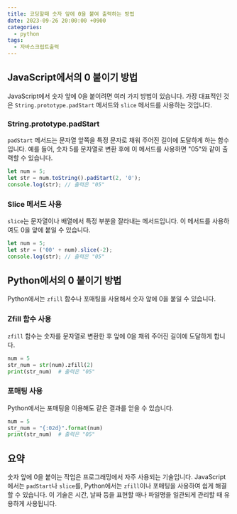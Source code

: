 ```yaml
---
title: 코딩할때 숫자 앞에 0을 붙여 출력하는 방법
date: 2023-09-26 20:00:00 +0900
categories:
  - python
tags:
  - 자바스크립트출력
---
```


## JavaScript에서의 0 붙이기 방법

JavaScript에서 숫자 앞에 0을 붙이려면 여러 가지 방법이 있습니다. 가장 대표적인 것은 `String.prototype.padStart` 메서드와 `slice` 메서드를 사용하는 것입니다. 

### String.prototype.padStart

`padStart` 메서드는 문자열 앞쪽을 특정 문자로 채워 주어진 길이에 도달하게 하는 함수입니다. 예를 들어, 숫자 5를 문자열로 변환 후에 이 메서드를 사용하면 "05"와 같이 출력할 수 있습니다.

```javascript
let num = 5;
let str = num.toString().padStart(2, '0');
console.log(str); // 출력은 "05"
```

### Slice 메서드 사용

`slice`는 문자열이나 배열에서 특정 부분을 잘라내는 메서드입니다. 이 메서드를 사용하여도 0을 앞에 붙일 수 있습니다.

```javascript
let num = 5;
let str = ('00' + num).slice(-2);
console.log(str); // 출력은 "05"
```

## Python에서의 0 붙이기 방법

Python에서는 `zfill` 함수나 포매팅을 사용해서 숫자 앞에 0을 붙일 수 있습니다.

### Zfill 함수 사용

`zfill` 함수는 숫자를 문자열로 변환한 후 앞에 0을 채워 주어진 길이에 도달하게 합니다.

```python
num = 5
str_num = str(num).zfill(2)
print(str_num)  # 출력은 "05"
```

### 포매팅 사용

Python에서는 포매팅을 이용해도 같은 결과를 얻을 수 있습니다.

```python
num = 5
str_num = "{:02d}".format(num)
print(str_num)  # 출력은 "05"
```

## 요약

숫자 앞에 0을 붙이는 작업은 프로그래밍에서 자주 사용되는 기술입니다. JavaScript에서는 `padStart`나 `slice`를, Python에서는 `zfill`이나 포매팅을 사용하여 쉽게 해결할 수 있습니다. 이 기술은 시간, 날짜 등을 표현할 때나 파일명을 일관되게 관리할 때 유용하게 사용됩니다.